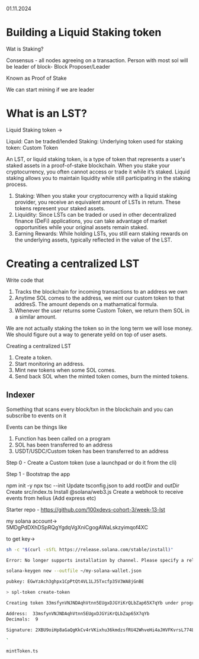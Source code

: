 01.11.2024
# Building a Liquid Staking token

Wat is Staking?

Consensus - all nodes agreeing on a transaction.
Person with most sol will be leader of block- Block Proposer/Leader

Known as Proof of Stake

We can start mining if we are leader


# What is an LST?

Liquid Staking token -> 

Liquid: Can be traded/lended
Staking: Underlying token used for staking
token: Custom Token

An LST, or liquid staking token, is a type of token that represents a user's staked assets
in a proof-of-stake blockchain. When you stake your cryptocurrency, you often cannot
access or trade it while it’s staked. Liquid staking allows you to maintain liquidity
while still participating in the staking process.

1. Staking: When you stake your cryptocurrency with a liquid staking provider, you receive an equivalent amount of LSTs in return. These tokens represent your staked assets.
2. Liquidity: Since LSTs can be traded or used in other decentralized finance (DeFi) applications, you can take advantage of market opportunities while your original assets remain staked.
3. Earning Rewards: While holding LSTs, you still earn staking rewards on the underlying assets, typically reflected in the value of the LST.

# Creating a centralized LST

Write code that 

1. Tracks the blockchain for incoming transactions to an address we own
2. Anytime SOL comes to the address, we mint our custom token to that addresS. The amount depends on a mathamatical formula.
3. Whenever the user returns some Custom Token, we return them SOL in a similar amount. 


We are not actually staking the token so in the long term we will lose money. We should figure out a way to generate yeild on top of user asets.

Creating a centralized LST

1. Create a token.
2. Start monitoring an address.
3. Mint new tokens when some SOL comes.
4. Send back SOL when the minted token comes, burn the minted tokens.


## Indexer


Something that scans every block/txn in the blockchain and you can subscribe to events on it



Events can be things like 

1. Function has been called on a program
2. SOL has been transferred to an address
3. USDT/USDC/Custom token has been transferred to an address



Step 0 - Create a Custom token (use a launchpad or do it from the cli)

Step 1 - Bootstrap the app

npm init -y
npx tsc --init
Update tsconfig.json to add rootDir and outDir
Create src/index.ts
Install @solana/web3.js
Create a webhook to receive events from helius (Add express etc)


Starter repo - https://github.com/100xdevs-cohort-3/week-13-lst

my solana account-> 5MDgPdDXhDSpRQgYgdqVgXniCgogAWaLskzyimqof4XC


to get key->
```bash
sh -c "$(curl -sSfL https://release.solana.com/stable/install)"

Error: No longer supports installation by channel. Please specify a release version as vX.Y.Z or install from https://release.anza.xyz.

solana-keygen new --outfile ~/my-solana-wallet.json

pubkey: EGwYzAch3ghpx1CpPtQt4VL1LJ5Txcfp35V3WA8jGnBE

> spl-token create-token

Creating token 33msfynVNJNDAqhVtnn5EUgxDJGYiKrQLbZap65X7qYb under program TokenkegQfeZyiNwAJbNbGKPFXCWuBvf9Ss623VQ5DA

Address:  33msfynVNJNDAqhVtnn5EUgxDJGYiKrQLbZap65X7qYb
Decimals:  9

Signature: 2XBU9oiHp8aGaQgKkCv4rVKixhu36kmdzsfRU42WhveHi4aJHVFKvrsL774LWdaF5854HrzHJ1uHAQkXj5zQHggn

`

mintToken.ts
